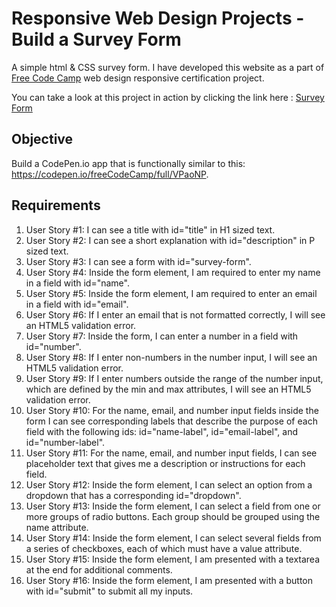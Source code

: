 # Responsive Web Design Projects - Build a Survey Form

A simple html & CSS survey form. I have developed this website as a part of [Free Code Camp](https://www.freecodecamp.org/) web design responsive certification project.

You can take a look at this project in action by clicking the link here : [Survey Form](https://abiyeljames.github.io/Free-Code-Camp-Survey-Form/)

## Objective
Build a CodePen.io app that is functionally similar to this: https://codepen.io/freeCodeCamp/full/VPaoNP.

## Requirements
1. User Story #1: I can see a title with id="title" in H1 sized text.
2. User Story #2: I can see a short explanation with id="description" in P sized text.
3. User Story #3: I can see a form with id="survey-form".
4. User Story #4: Inside the form element, I am required to enter my name in a field with id="name".
5. User Story #5: Inside the form element, I am required to enter an email in a field with id="email".
6. User Story #6: If I enter an email that is not formatted correctly, I will see an HTML5 validation error.
7. User Story #7: Inside the form, I can enter a number in a field with id="number".
8. User Story #8: If I enter non-numbers in the number input, I will see an HTML5 validation error.
9. User Story #9: If I enter numbers outside the range of the number input, which are defined by the min and max attributes, I will see an HTML5 validation error.
10. User Story #10: For the name, email, and number input fields inside the form I can see corresponding labels that describe the purpose of each field with the following ids: id="name-label", id="email-label", and id="number-label".
11. User Story #11: For the name, email, and number input fields, I can see placeholder text that gives me a description or instructions for each field.
12. User Story #12: Inside the form element, I can select an option from a dropdown that has a corresponding id="dropdown".
13. User Story #13: Inside the form element, I can select a field from one or more groups of radio buttons. Each group should be grouped using the name attribute.
14. User Story #14: Inside the form element, I can select several fields from a series of checkboxes, each of which must have a value attribute.
15. User Story #15: Inside the form element, I am presented with a textarea at the end for additional comments.
16. User Story #16: Inside the form element, I am presented with a button with id="submit" to submit all my inputs.
